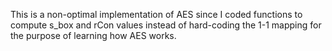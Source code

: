 This is a non-optimal implementation of AES since I coded functions to compute s_box and rCon values instead of hard-coding the 1-1 mapping for the purpose of learning how AES works.

